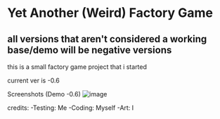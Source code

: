 # Yet Another (Weird) Factory Game

## **all versions that aren't considered a working base/demo will be negative versions**


this is a small factory game project that i started

current ver is -0.6

Screenshots (Demo -0.6)
![image](https://user-images.githubusercontent.com/57607350/155862943-a2e1f0a8-77f6-45fa-bd65-4ad0c144048f.png)

credits:
-Testing: Me
-Coding: Myself
-Art: I

